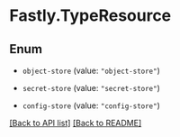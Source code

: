 # Fastly.TypeResource

## Enum


* `object-store` (value: `"object-store"`)

* `secret-store` (value: `"secret-store"`)

* `config-store` (value: `"config-store"`)



[[Back to API list]](../../README.md#endpoints) [[Back to README]](../../README.md)
